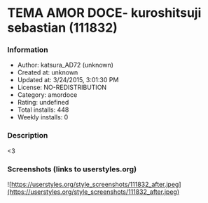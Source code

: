 # TEMA AMOR DOCE- kuroshitsuji sebastian (111832)

### Information
- Author: katsura_AD72 (unknown)
- Created at: unknown
- Updated at: 3/24/2015, 3:01:30 PM
- License: NO-REDISTRIBUTION
- Category: amordoce
- Rating: undefined
- Total installs: 448
- Weekly installs: 0


### Description
<3


### Screenshots (links to userstyles.org)
![https://userstyles.org/style_screenshots/111832_after.jpeg](https://userstyles.org/style_screenshots/111832_after.jpeg)


